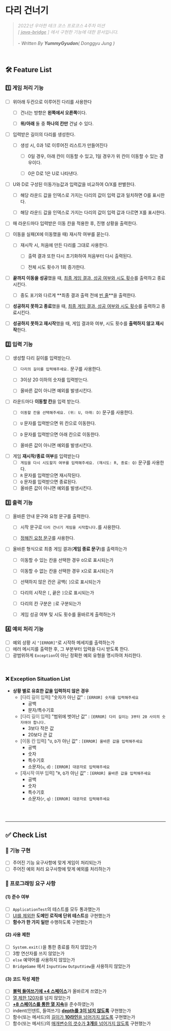 # 다리 건너기
> <span style="color:darkgrey">_2022년 우아한 테크 코스 프로코스 4주차 미션 <br/>[ <u>**java-bridge**</u> ] 에서 구현한 기능에 대한 문서입니다._</span>
> <br/><br/> - _Written By **YummyGyudon**( Donggyu Jung )_

<br/>

## 🛠 Feature List
### 1️⃣ 게임 처리 기능
- [ ] 위아래 두칸으로 이루어진 다리를 사용한다
  - [ ] 건너는 방향은 **왼쪽에서 오른쪽**이다.
  - [ ] **위/아래** 둘 중 **하나의 칸만** 건널 수 있다.


- [ ] 입력받은 길이의 다리를 생성한다.
  - [ ] 생성 시, 0과 1로 이루어진 리스트가 만들어진다 
    - [ ] 0일 경우, 아래 칸이 이동할 수 있고, 1일 경우가 위 칸이 이동할 수 있는 경우이다.
    - [ ] 0은 D로 1은 U로 나타낸다. 


- [ ] U와 D로 구성된 이동가능값과 입력값을 비교하여 O/X를 판별한다.
  - [ ] 해당 라운드 값을 인덱스로 가지는 다리의 값이 입력 값과 일치하면 O를 표시한다.
  - [ ] 해당 라운드 값을 인덱스로 가지는 다리의 값이 입력 값과 다르면 X를 표시한다.

  
- [ ] 매 라운드마다 입력받은 이동 칸을 적용한 후, 진행 상황을 출력한다.
- [ ] 이동을 실패(X에 이동했을 때) 재시작 여부를 묻는다.
  - [ ] 재시작 시, 처음에 만든 다리를 그대로 사용한다.
    - [ ] 출력 결과 또한 다시 초기화하여 처음부터 다시 출력된다.
    - [ ] 전체 시도 횟수가 1회 증가한다.


- [ ] **끝까지 이동을 성공**했을 때, <u>최종 게임 결과, 성공 여부와 시도 횟수</u>를 출력하고 종료시킨다.
  - [ ] 중도 포기와 다르게 **최종 결과 출력 전에 <u>빈 줄</u>**을 출력한다.
- [ ] **성공하지 못하고 종료**했을 때, <u>최종 게임 결과, 성공 여부와 시도 횟수</u>를 출력하고 종료시킨다.
- [ ] **성공하지 못하고 재시작**했을 때, 게임 결과와 여부, 시도 횟수를 **출력하지 않고 재시작**한다.


### 2️⃣ 입력 기능
- [ ] 생성할 다리 길이를 입력받는다.
  - [ ] `다리의 길이를 입력해주세요.` 문구를 사용한다.
  - [ ] 3이상 20 이하의 숫자를 입력받는다.
  - [ ] 올바른 값이 아니면 예외를 발생시킨다.


- [ ] 라운드마다 **이동할 칸**을 입력 받는다.
  - [ ] `이동할 칸을 선택해주세요. (위: U, 아래: D)` 문구를 사용한다.
  - [ ] `U` 문자를 입력받으면 위 칸으로 이동한다.
  - [ ] `D` 문자를 입력받으면 아래 칸으로 이동한다.
  - [ ] 올바른 값이 아니면 예외를 발생시킨다.


- [ ] 게임 **재시작/종료 여부**를 입력받는다
  - [ ] `게임을 다시 시도할지 여부를 입력해주세요. (재시도: R, 종료: Q)` 문구를 사용한다.
  - [ ] `R` 문자를 입력받으면 재시작된다.
  - [ ] `Q` 문자를 입력받으면 종료된다.
  - [ ] 올바른 값이 아니면 예외를 발생시킨다.

### 3️⃣ 출력 기능
- [ ] 올바른 안내 문구와 요청 문구를 출력한다.
  - [ ] 시작 문구로 `다리 건너기 게임을 시작합니다.`를 사용한다.
  - [ ] [정해진 요청 문구](#2️⃣-입력-기능)를 사용한다.


- [ ] 올바른 형식으로 최종 게임 결과(**게임 종료 문구**)를 출력하는가
  - [ ] 이동할 수 있는 칸을 선택한 경우 `O`으로 표시되는가
  - [ ] 이동할 수 없는 칸을 선택한 경우 `X`으로 표시되는가
  - [ ] 선택하지 않은 칸은 공백(` `)으로 표시되는가
  - [ ] 다리의 시작은 `[`, 끝은 `]`으로 표시되는가
  - [ ] 다리의 칸 구분은 ` | `로 구분되는가
  - [ ] 게임 성공 여부 및 시도 횟수를 올바르게 출력하는가


### 4️⃣ 예외 처리 기능
- [ ] 예외 상황 시 `"[ERROR]"`로 시작하 메세지를 출력하는가
- [ ] 에러 메시지를 출력한 후, 그 부분부터 입력을 다시 받도록 한다.
- [ ] 광범위하게 `Exception`이 아닌 정확한 예외 유형을 명시하여 처리한다.

<br/>

### ❌ Exception Situation List

- **상황 별로 유효한 값을 입력하지 않은 경우** 
  - [<span style="color:grey">**다리 길이 입력**</span>] "숫자가 아닌 값" : `[ERROR] 숫자를 입력해주세요`
    - 공백
    - 문자/특수기호
  - [<span style="color:grey">**다리 길이 입력**</span>] "범위에 벗어난 값" : `[ERROR] 다리 길이는 3부터 20 사이의 숫자여야 합니다.`
    - 3보다 작은 값
    - 20보다 큰 값
  - [<span style="color:grey">**이동 칸 입력**</span>] "`U`, `D`가 아닌 값" : `[ERROR] 올바른 값을 입력해주세요`
    - 공백
    - 숫자
    - 특수기호
    - 소문자(`u`, `d`) : `[ERROR] 대문자로 입력해주세요`
  - [<span style="color:grey">**재시작 여부 입력**</span>] "`R`, `Q`가 아닌 값" : `[ERROR] 올바른 값을 입력해주세요`
    - 공백
    - 숫자
    - 특수기호
    - 소문자(`r`, `q`) : `[ERROR] 대문자로 입력해주세요`




<br/>
<br/>

---
## ✅ Check List
### 🚀 기능 구현
- [ ] 주어진 기능 요구사항에 맞게 게임이 처리되는가
- [ ] 주어진 예외 처리 요구사항에 맞게 예외를 처리하는가

### 🎯 프로그래밍 요구 사항
#### (1) 준수 여부
- [ ] `ApplicationTest`의 테스트를 모두 통과했는가
- [ ] <u>UI를 제외한</u> **도메인 로직에 단위 테스트**를 구현했는가
- [ ] **함수가 한 가지 일만** 수행하도록 구현했는가
 
#### (2) 사용 제한
- [ ] `System.exit()`을 통한 종료를 하지 않았는가
- [ ] 3항 연산자를 쓰지 않았는가
- [ ] `else` 예약어를 사용하지 않았는가
- [ ] `BridgeGame`  에서 `InputView` `OutputView`을 사용하지 않았는가

#### (3) 코드 작성 제한
- [ ] <u>**블럭 들여쓰기에 +4 스페이스**</u>가 올바르게 쓰였는가
- [ ] <u>열 제한 120자</u>를 넘지 않았는가
- [ ] <u>**+8 스페이스를 통한 열 지속**</u>을 준수하였는가
- [ ] indent(인덴트, 들여쓰기) <u>**depth를 3이 넘지 않도록**</u> 구현했는가
- [ ] 함수(또는 메서드)의 <u>길이가 **10라인**을 넘어가지 않도록</u> 구현했는가
- [ ] 함수(또는 메서드)의 <u>매개변수의 갯수가 **3개**를 넘어가지 않도록</u> 구현했는가
